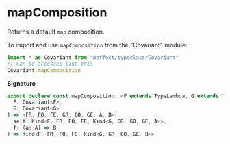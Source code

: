 # mapComposition

Returns a default `map` composition.

To import and use `mapComposition` from the "Covariant" module:

```ts
import * as Covariant from "@effect/typeclass/Covariant"
// Can be accessed like this
Covariant.mapComposition
```

**Signature**

```ts
export declare const mapComposition: <F extends TypeLambda, G extends TypeLambda>(
  F: Covariant<F>,
  G: Covariant<G>
) => <FR, FO, FE, GR, GO, GE, A, B>(
  self: Kind<F, FR, FO, FE, Kind<G, GR, GO, GE, A>>,
  f: (a: A) => B
) => Kind<F, FR, FO, FE, Kind<G, GR, GO, GE, B>>
```
